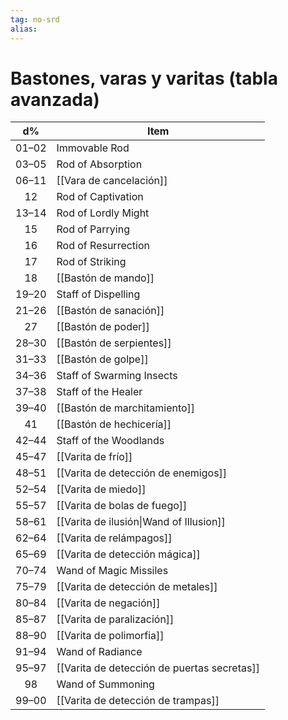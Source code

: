 ```yaml
---
tag: no-srd
alias: 
---
```

# Bastones, varas y varitas (tabla avanzada)

|  d%   | Item                                        | 
|:-----:| ------------------------------------------- |
| 01–02 | Immovable Rod                               |
| 03–05 | Rod of Absorption                           |
| 06–11 | [[Vara de cancelación]]                     |
|  12   | Rod of Captivation                          |
| 13–14 | Rod of Lordly Might                         |
|  15   | Rod of Parrying                             |
|  16   | Rod of Resurrection                         |
|  17   | Rod of Striking                             |
|  18   | [[Bastón de mando]]                         |
| 19–20 | Staff of Dispelling                         |
| 21–26 | [[Bastón de sanación]]                      |
|  27   | [[Bastón de poder]]                         |
| 28–30 | [[Bastón de serpientes]]                    |
| 31–33 | [[Bastón de golpe]]                         |
| 34–36 | Staff of Swarming Insects                   |
| 37–38 | Staff of the Healer                         |
| 39–40 | [[Bastón de marchitamiento]]                |
|  41   | [[Bastón de hechicería]]                    |
| 42–44 | Staff of the Woodlands                      |
| 45–47 | [[Varita de frío]]                          |
| 48–51 | [[Varita de detección de enemigos]]         |
| 52–54 | [[Varita de miedo]]                         |
| 55–57 | [[Varita de bolas de fuego]]                |
| 58–61 | [[Varita de ilusión\|Wand of Illusion]]     |
| 62–64 | [[Varita de relámpagos]]                    |
| 65–69 | [[Varita de detección mágica]]              |
| 70–74 | Wand of Magic Missiles                      |
| 75–79 | [[Varita de detección de metales]]          |
| 80–84 | [[Varita de negación]]                      |
| 85–87 | [[Varita de paralización]]                  |
| 88–90 | [[Varita de polimorfia]]                    |
| 91–94 | Wand of Radiance                            |
| 95–97 | [[Varita de detección de puertas secretas]] |
|  98   | Wand of Summoning                           |
| 99–00 | [[Varita de detección de trampas]]          |

